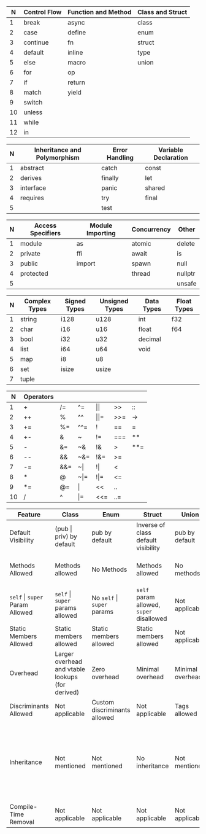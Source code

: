 | **N** | **Control Flow** | **Function and Method** | **Class and Struct** |
|-------|------------------|-------------------------|----------------------|
|   1   | break            | async                   | class                |
|   2   | case             | define                  | enum                 |
|   3   | continue         | fn                      | struct               |
|   4   | default          | inline                  | type                 |
|   5   | else             | macro                   | union                |
|   6   | for              | op                      |                      |
|   7   | if               | return                  |                      |
|   8   | match            | yield                   |                      |
|   9   | switch           |                         |                      |
|   10  | unless           |                         |                      |
|   11  | while            |                         |                      |
|   12  | in               |                         |                      |

| **N** | **Inheritance and Polymorphism** | **Error Handling** | **Variable Declaration** |
|-------|----------------------------------|--------------------|--------------------------|
|   1   | abstract                         | catch              | const                    |
|   2   | derives                          | finally            | let                      |
|   3   | interface                        | panic              | shared                   |
|   4   | requires                         | try                | final                    |
|   5   |                                  | test               |                          |

| **N** | **Access Specifiers** | **Module Importing** | **Concurrency** | **Other** |
|-------|-----------------------|----------------------|-----------------|-----------|
|   1   | module                | as                   | atomic          | delete    |
|   2   | private               | ffi                  | await           | is        |
|   3   | public                | import               | spawn           | null      |
|   4   | protected             |                      | thread          | nullptr   |
|   5   |                       |                      |                 | unsafe    |

| **N** | **Complex Types** | **Signed Types** | **Unsigned Types** | **Data Types** | **Float Types** |
|-------|-------------------|------------------|--------------------|----------------|-----------------|
|   1   | string            | i128             | u128               | int            | f32             |
|   2   | char              | i16              | u16                | float          | f64             |
|   3   | bool              | i32              | u32                | decimal        |                 |
|   4   | list              | i64              | u64                | void           |                 |
|   5   | map               | i8               | u8                 |                |                 |
|   6   | set               | isize            | usize              |                |                 |
|   7   | tuple             |                  |                    |                |                 |

| **N** | **Operators** |     |      |       |     |     |
|-------|---------------|-----|------|-------|-----|-----|
|   1   | +             | /=  | ^=   | \|\|  | >>  | ::  |
|   2   | ++            | %   | ^^   | \|\|= | >>= | ->  |
|   3   | +=            | %=  | ^^=  | !     | ==  | =   |
|   4   | +-            | &   | ~    | !=    | === | **  |
|   5   | -             | &=  | ~&   | !&    | >   | **= |
|   6   | --            | &&  | ~&=  | !&=   | >=  |     |
|   7   | -=            | &&= | ~\|  | !\|   | <   |     |
|   8   | *             | @   | ~\|= | !\|=  | <=  |     |
|   9   | *=            | @=  | \|   | <<    | ..  |     |
|   10  | /             | ^   | \|=  | <<=   | ..= |     |

|           **Feature**           |                     **Class**                    |            **Enum**           |             **Struct**                          |     **Union**    | **Interface** | **Abstract** |
|---------------------------------|--------------------------------------------------|-------------------------------|-------------------------------------------------|------------------|---------------|--------------|
| Default Visibility              | (pub \| priv) by default                         | pub by default                | Inverse of class default visibility             | pub by default   | Only pub visibility | (pub \| priv) by default |
| Methods Allowed                 | Methods allowed                                  | No Methods                    | Methods allowed                                 | No methods       | Methods cannot contain implementations | Methods can contain implementations or have defaults |
| `self` \| `super` Param Allowed | `self` \| `super` params allowed                 | No `self` \| `super` params   | `self` param allowed, `super` disallowed        | Not applicable   | `self` \| `super` params allowed | `self` \| `super` params allowed |
| Static Members Allowed          | Static members allowed                           | Static members allowed        | Static members allowed                          | Not applicable   | Not applicable | Not applicable |
| Overhead                        | Larger overhead and vtable lookups (for derived) | Zero overhead                 | Minimal overhead                                | Minimal overhead | No vtable lookup | Large overhead (during compile) |
| Discriminants Allowed           | Not applicable                                   | Custom discriminants allowed  | Not applicable                                  | Tags allowed     | Not applicable | Not applicable |
| Inheritance                     | Not mentioned                                    | Not mentioned                 | No inheritance                                  | Not mentioned    | Any inherited object must implement all methods | Only methods without an implementation must be implemented; default implementations raise warnings if not implemented |
| Compile-Time Removal            | Not applicable                                   | Not applicable                | Not applicable                                  | Not applicable   | Removed after compile | Removed after compile |
